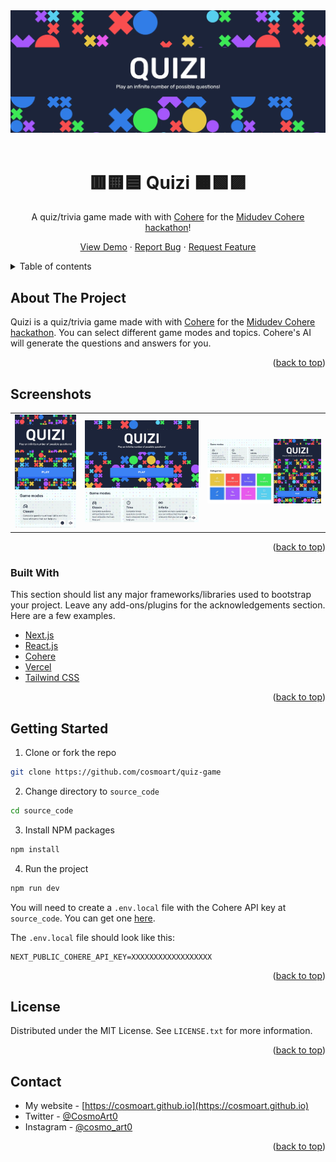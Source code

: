 <div id="top"></div>

<!-- PROJECT LOGO -->
<div align="center">
<a href="https://quizi.vercel.app"><img src="./readme/header.webp" alt="Instagram" /></a>
<br/>
<br />

  # 🟥🟨🟦 Quizi 🟧🟩🟪

A quiz/trivia game made with with [Cohere](https://midu.link/ia) for the [Midudev Cohere hackathon](https://github.com/midudev/midu-cohere-hackathon)!

  <a href="https://quizi.vercel.app">View Demo</a>
  ·
  <a href="https://github.com/cosmoart/quiz-game/issues">Report Bug</a>
  ·
  <a href="https://github.com/cosmoart/quiz-game/issues">Request Feature</a>
</div>



<!-- TABLE OF CONTENTS -->
<details>
<summary>Table of contents</summary>

- [About The Project](#about-the-project)
- [Screenshots](#screenshots)
- [Built With](#built-with)
- [Getting Started](#getting-started)
- [License](#license)
- [Contact](#contact)
</details>

<!-- ABOUT THE PROJECT -->
## About The Project

Quizi is a quiz/trivia game made with with [Cohere](https://midu.link/ia) for the [Midudev Cohere hackathon](https://github.com/midudev/midu-cohere-hackathon). You can select different game modes and topics. Cohere's AI will generate the questions and answers for you.

<p align="right">(<a href="#top">back to top</a>)</p>


<!-- SCREENSHOTS -->
## Screenshots

<table>
    <tr>
      <td>
          <img src="./readme/mobile.webp" width="100%" title="Mobile solution"  />
      </td>
      <td>
          <img src="./readme/tablet.webp" width="100%" title="Tablet solution"/>
      </td>
      <td>
          <img src="./readme/desktop.webp" width="100%" title="Desktop solution"/>
      </td>
    </tr>
</table>

<p align="right">(<a href="#top">back to top</a>)</p>


### Built With

This section should list any major frameworks/libraries used to bootstrap your project. Leave any add-ons/plugins for the acknowledgements section. Here are a few examples.

* [Next.js](https://nextjs.org/)
* [React.js](https://reactjs.org/)
* [Cohere](https://midu.link/ia)
* [Vercel](https://vercel.com/)
* [Tailwind CSS](https://tailwindcss.com/)

<p align="right">(<a href="#top">back to top</a>)</p>


<!-- GETTING STARTED -->
## Getting Started

1. Clone or fork the repo
```sh
git clone https://github.com/cosmoart/quiz-game
```
2. Change directory to `source_code`
```sh
cd source_code
```
3. Install NPM packages
```sh
npm install
```
4. Run the project
```sh
npm run dev
```

You will need to create a `.env.local` file with the Cohere API key at `source_code`. You can get one [here](https://midu.link/ia).

The `.env.local` file should look like this:

```
NEXT_PUBLIC_COHERE_API_KEY=XXXXXXXXXXXXXXXXXX
```

<p align="right">(<a href="#top">back to top</a>)</p>



<!-- LICENSE -->
## License

Distributed under the MIT License. See `LICENSE.txt` for more information.

<p align="right">(<a href="#top">back to top</a>)</p>



<!-- CONTACT -->
## Contact

-   My website - [https://cosmoart.github.io](https://cosmoart.github.io)
-   Twitter - [@CosmoArt0](https://twitter.com/cosmoart0)
-   Instagram - [@cosmo_art0](https://www.instagram.com/cosmo_art0/)

<p align="right">(<a href="#top">back to top</a>)</p>